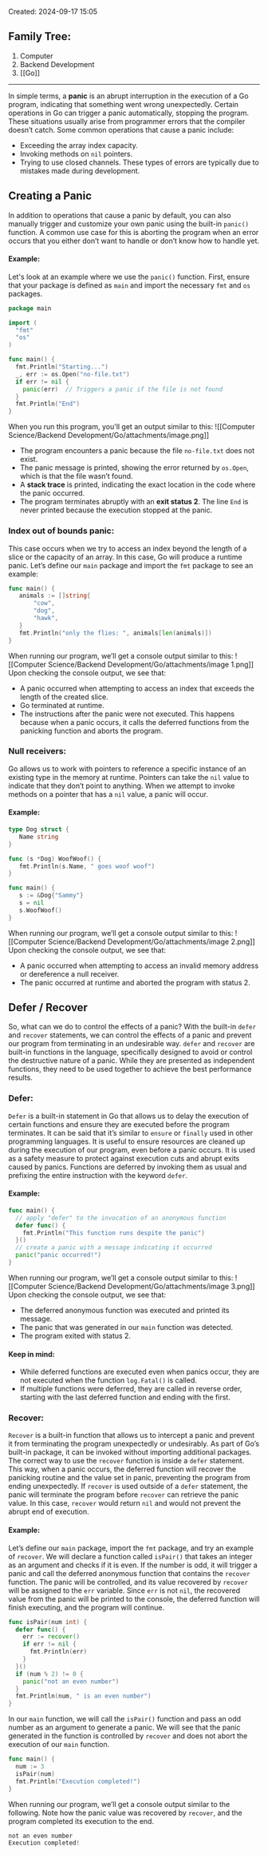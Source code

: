Created: 2024-09-17 15:05
## Family Tree:
1. Computer
2. Backend Development
3. [[Go]]
-- -
In simple terms, a **panic** is an abrupt interruption in the execution of a Go program, indicating that something went wrong unexpectedly. Certain operations in Go can trigger a panic automatically, stopping the program. These situations usually arise from programmer errors that the compiler doesn’t catch.
Some common operations that cause a panic include:
- Exceeding the array index capacity.
- Invoking methods on `nil` pointers.
- Trying to use closed channels.
These types of errors are typically due to mistakes made during development.
## Creating a Panic
In addition to operations that cause a panic by default, you can also manually trigger and customize your own panic using the built-in `panic()` function. A common use case for this is aborting the program when an error occurs that you either don’t want to handle or don’t know how to handle yet.
#### Example:
Let's look at an example where we use the `panic()` function. First, ensure that your package is defined as `main` and import the necessary `fmt` and `os` packages.
```go
package main

import (
  "fmt"
  "os"
)

func main() {
  fmt.Println("Starting...")
  _, err := os.Open("no-file.txt")
  if err != nil {
    panic(err)  // Triggers a panic if the file is not found
  }
  fmt.Println("End")
}
```
When you run this program, you'll get an output similar to this:
![[Computer Science/Backend Development/Go/attachments/image.png]]
- The program encounters a panic because the file `no-file.txt` does not exist.
- The panic message is printed, showing the error returned by `os.Open`, which is that the file wasn’t found.
- A **stack trace** is printed, indicating the exact location in the code where the panic occurred.
- The program terminates abruptly with an **exit status 2**. The line `End` is never printed because the execution stopped at the panic.
### Index out of bounds panic:
This case occurs when we try to access an index beyond the length of a slice or the capacity of an array. In this case, Go will produce a runtime panic. Let’s define our `main` package and import the `fmt` package to see an example:
```go
func main() {
   animals := []string{
       "cow",
       "dog",
       "hawk",
   }
   fmt.Println("only the flies: ", animals[len(animals)])
}
```
When running our program, we’ll get a console output similar to this:
![[Computer Science/Backend Development/Go/attachments/image 1.png]]
Upon checking the console output, we see that:
- A panic occurred when attempting to access an index that exceeds the length of the created slice.
- Go terminated at runtime.
- The instructions after the panic were not executed. This happens because when a panic occurs, it calls the deferred functions from the panicking function and aborts the program.
### Null receivers:
Go allows us to work with pointers to reference a specific instance of an existing type in the memory at runtime. Pointers can take the `nil` value to indicate that they don’t point to anything. When we attempt to invoke methods on a pointer that has a `nil` value, a panic will occur.
#### Example:
```go
type Dog struct {
   Name string
}

func (s *Dog) WoofWoof() {
   fmt.Println(s.Name, " goes woof woof")
}

func main() {
   s := &Dog{"Sammy"}
   s = nil
   s.WoofWoof()
}
```
When running our program, we’ll get a console output similar to this:
![[Computer Science/Backend Development/Go/attachments/image 2.png]]
Upon checking the console output, we see that:
- A panic occurred when attempting to access an invalid memory address or dereference a null receiver.
- The panic occurred at runtime and aborted the program with status 2.
## Defer / Recover
So, what can we do to control the effects of a panic? With the built-in `defer` and `recover` statements, we can control the effects of a panic and prevent our program from terminating in an undesirable way.
`defer` and `recover` are built-in functions in the language, specifically designed to avoid or control the destructive nature of a panic. While they are presented as independent functions, they need to be used together to achieve the best performance results.
### Defer:
`Defer` is a built-in statement in Go that allows us to delay the execution of certain functions and ensure they are executed before the program terminates. It can be said that it’s similar to `ensure` or `finally` used in other programming languages.
It is useful to ensure resources are cleaned up during the execution of our program, even before a panic occurs. It is used as a safety measure to protect against execution cuts and abrupt exits caused by panics.
Functions are deferred by invoking them as usual and prefixing the entire instruction with the keyword `defer`.
#### Example:
```go
func main() {
  // apply "defer" to the invocation of an anonymous function
  defer func() {
    fmt.Println("This function runs despite the panic")
  }()
  // create a panic with a message indicating it occurred
  panic("panic occurred!")
}
```
When running our program, we’ll get a console output similar to this:
![[Computer Science/Backend Development/Go/attachments/image 3.png]]
Upon checking the console output, we see that:
- The deferred anonymous function was executed and printed its message.
- The panic that was generated in our `main` function was detected.
- The program exited with status 2.
#### Keep in mind:
- While deferred functions are executed even when panics occur, they are not executed when the function `log.Fatal()` is called.
- If multiple functions were deferred, they are called in reverse order, starting with the last deferred function and ending with the first.
### Recover:
`Recover` is a built-in function that allows us to intercept a panic and prevent it from terminating the program unexpectedly or undesirably.
As part of Go’s built-in package, it can be invoked without importing additional packages.
The correct way to use the `recover` function is inside a `defer` statement. This way, when a panic occurs, the deferred function will recover the panicking routine and the value set in panic, preventing the program from ending unexpectedly.
If `recover` is used outside of a `defer` statement, the panic will terminate the program before `recover` can retrieve the panic value. In this case, `recover` would return `nil` and would not prevent the abrupt end of execution.
#### Example:
Let’s define our `main` package, import the `fmt` package, and try an example of `recover`.
We will declare a function called `isPair()` that takes an integer as an argument and checks if it is even. If the number is odd, it will trigger a panic and call the deferred anonymous function that contains the `recover` function. The panic will be controlled, and its value recovered by `recover` will be assigned to the `err` variable. Since `err` is not `nil`, the recovered value from the panic will be printed to the console, the deferred function will finish executing, and the program will continue.
```go
func isPair(num int) {
  defer func() {
    err := recover()
    if err != nil {
      fmt.Println(err)
    }
  }()
  if (num % 2) != 0 {
    panic("not an even number")
  }
  fmt.Println(num, " is an even number")
}
```
In our `main` function, we will call the `isPair()` function and pass an odd number as an argument to generate a panic. We will see that the panic generated in the function is controlled by `recover` and does not abort the execution of our `main` function.
```go
func main() {
  num := 3
  isPair(num)
  fmt.Println("Execution completed!")
}
```
When running our program, we’ll get a console output similar to the following. Note how the panic value was recovered by `recover`, and the program completed its execution to the end.
```go
not an even number
Execution completed!
```